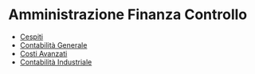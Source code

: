 # Amministrazione Finanza Controllo
- [Cespiti](Documentazione%20SmeUP/DOC_SER/000030/A5/_sidebar.md)
- [Contabilità Generale](Documentazione%20SmeUP/DOC_SER/000030/C5/_sidebar.md)
- [Costi Avanzati](Documentazione%20SmeUP/DOC_SER/000030/D0/_sidebar.md)
- [Contabilità Industriale](Documentazione%20SmeUP/DOC_SER/000030/D5/_sidebar.md)
